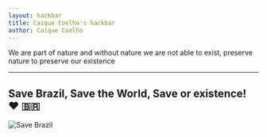```yaml
---
layout: hackbar
title: Caique Coelho's hackbar
author: Caique Coelho
---
```


We are part of nature and without nature we are not able to exist, preserve nature to preserve our existence

---

## Save Brazil, Save the World, Save or existence! :heart: :brazil:

![Save Brazil]({{site.baseurl}}/assets/images/caique_coelho.jpg)